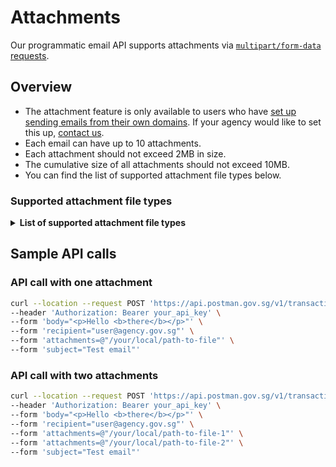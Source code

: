 # Attachments

Our programmatic email API supports attachments via [`multipart/form-data` requests](https://www.w3.org/TR/html401/interact/forms.html#h-17.13.4.2).

## Overview

* The attachment feature is only available to users who have [set up sending emails from their own domains](../custom-from-address.md). If your agency would like to set this up, [contact us](https://go.gov.sg/postman-contact-us).
* Each email can have up to 10 attachments.
* Each attachment should not exceed 2MB in size.
* The cumulative size of all attachments should not exceed 10MB.
* You can find the list of supported attachment file types below.

### Supported attachment file types

<details>

<summary><strong>List of supported attachment file types</strong></summary>

* `asc`
* `avi`
* `bmp`
* `csv`
* `dgn`
* `docx`
* `dwf`
* `dwg`
* `dxf`
* `ent`
* `gif`
* `jpeg`
* `jpg`
* `mpeg`
* `mpg`
* `mpp`
* `odb`
* `odf`
* `odg`
* `ods`
* `pdf`
* `png`
* `pptx`
* `rtf`
* `sxc`
* `sxd`
* `sxi`
* `sxw`
* `tif`
* `tiff`
* `txt`
* `wmv`
* `xlsx`

</details>

## Sample API calls

### API call with one attachment

```zsh
curl --location --request POST 'https://api.postman.gov.sg/v1/transactional/email/send' \
--header 'Authorization: Bearer your_api_key' \
--form 'body="<p>Hello <b>there</b></p>"' \
--form 'recipient="user@agency.gov.sg"' \
--form 'attachments=@"/your/local/path-to-file"' \
--form 'subject="Test email"'
```

### API call with two attachments

```zsh
curl --location --request POST 'https://api.postman.gov.sg/v1/transactional/email/send' \
--header 'Authorization: Bearer your_api_key' \
--form 'body="<p>Hello <b>there</b></p>"' \
--form 'recipient="user@agency.gov.sg"' \
--form 'attachments=@"/your/local/path-to-file-1"' \
--form 'attachments=@"/your/local/path-to-file-2"' \
--form 'subject="Test email"'
```
